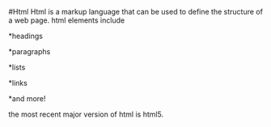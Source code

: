#Html
Html is a markup language that can be used to define the structure of a web page. html elements include































































































































































































































































































































































































































































































































































































































































































































































































































































































































































































































































*headings































































































































































































































































































































































































































































































































*paragraphs































































































































































































































































































































































































































































































































*lists































































































































































































































































































































































































































































































































*links































































































































































































































































































































































































































































































































*and more!































































































































































































































































































































































































































































































































































































































































































































































































































































































































































































































































the most recent major version of html is html5.